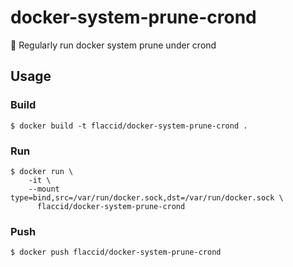 # docker-system-prune-crond

:whale: Regularly run docker system prune under crond

## Usage

### Build

    $ docker build -t flaccid/docker-system-prune-crond .

### Run

    $ docker run \
        -it \
        --mount type=bind,src=/var/run/docker.sock,dst=/var/run/docker.sock \
          flaccid/docker-system-prune-crond

### Push

    $ docker push flaccid/docker-system-prune-crond
